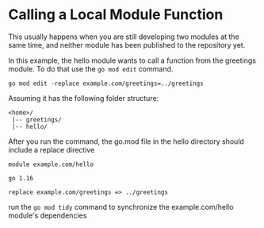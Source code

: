 # Calling a Local Module Function
This usually happens when you are still developing two modules at the same time, and neither module has been published to the repository yet.

In this example, the hello module wants to call a function from the greetings module. To do that use the `go mod edit` command.

```
go mod edit -replace example.com/greetings=../greetings
```

Assuming it has the following folder structure:
```
<home>/
 |-- greetings/
 |-- hello/
```

After you run the command, the go.mod file in the hello directory should include a replace directive
```
module example.com/hello

go 1.16

replace example.com/greetings => ../greetings
```

run the `go mod tidy` command to synchronize the example.com/hello module's dependencies

